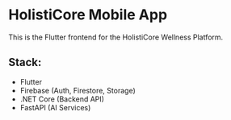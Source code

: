 # HolistiCore Mobile App

This is the Flutter frontend for the HolistiCore Wellness Platform.

## Stack:
- Flutter
- Firebase (Auth, Firestore, Storage)
- .NET Core (Backend API)
- FastAPI (AI Services)
